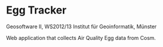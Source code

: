 Egg Tracker
==========

Geosoftware II, WS2012/13
Institut für Geoinformatik, Münster

Web application that collects Air Quality Egg data from Cosm.